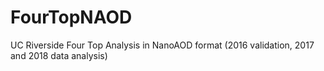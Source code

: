 # FourTopNAOD
UC Riverside Four Top Analysis in NanoAOD format (2016 validation, 2017 and 2018 data analysis)
